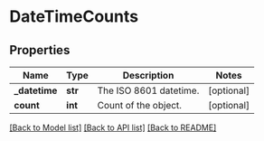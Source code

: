 # DateTimeCounts

## Properties
Name | Type | Description | Notes
------------ | ------------- | ------------- | -------------
**_datetime** | **str** | The ISO 8601 datetime. | [optional] 
**count** | **int** | Count of the object. | [optional] 

[[Back to Model list]](../README.md#documentation-for-models) [[Back to API list]](../README.md#documentation-for-api-endpoints) [[Back to README]](../README.md)

